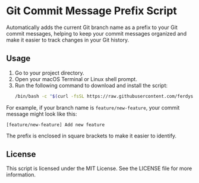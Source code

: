 # Git Commit Message Prefix Script

Automatically adds the current Git branch name as a prefix to your Git commit messages, helping to keep your commit messages organized and make it easier to track changes in your Git history.

## Usage

1. Go to your project directory.
2. Open your macOS Terminal or Linux shell prompt.
3. Run the following command to download and install the script:
   ```sh
   /bin/bash -c "$(curl -fsSL https://raw.githubusercontent.com/ferdysopian/git-commit-prefixer/HEAD/install.sh)"
   ```

For example, if your branch name is `feature/new-feature`, your commit message might look like this:

```
[feature/new-feature] Add new feature
```

The prefix is enclosed in square brackets to make it easier to identify.

## License

This script is licensed under the MIT License. See the LICENSE file for more information.
